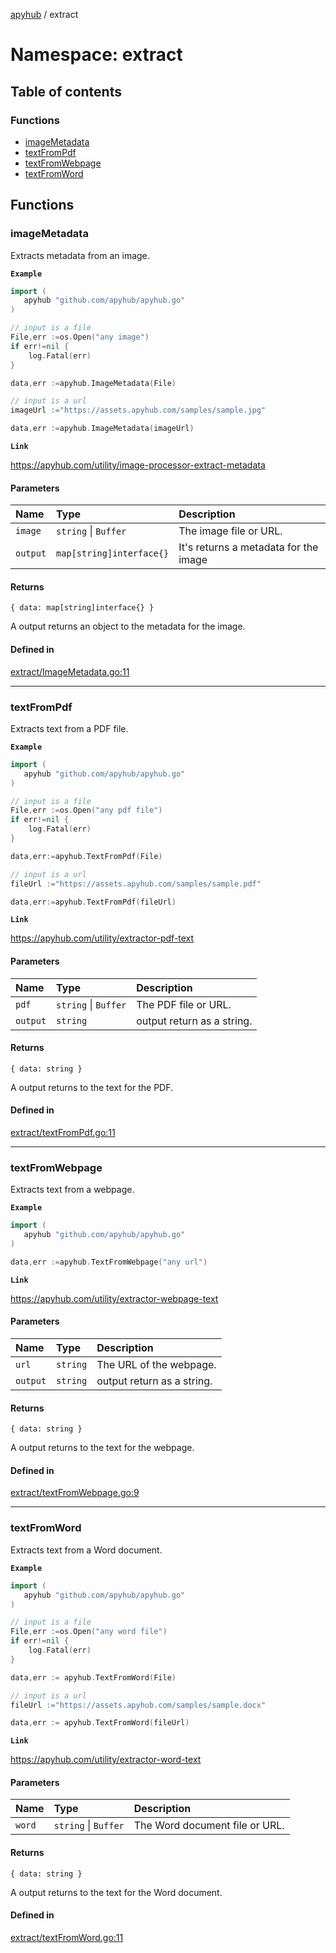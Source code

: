 [apyhub](../README.md) / extract

# Namespace: extract

## Table of contents

### Functions

- [imageMetadata](extract.md#imagemetadata)
- [textFromPdf](extract.md#textfrompdf)
- [textFromWebpage](extract.md#textfromwebpage)
- [textFromWord](extract.md#textfromword)

## Functions

### imageMetadata

Extracts metadata from an image.

**`Example`**

```go
import (
   apyhub "github.com/apyhub/apyhub.go"
)

// input is a file
File,err :=os.Open("any image")
if err!=nil {
    log.Fatal(err)
}

data,err :=apyhub.ImageMetadata(File)

// input is a url
imageUrl :="https://assets.apyhub.com/samples/sample.jpg"

data,err :=apyhub.ImageMetadata(imageUrl)
```

**`Link`**

https://apyhub.com/utility/image-processor-extract-metadata

#### Parameters

| Name | Type | Description |
| :------ | :------ | :------ |
| `image` | `string` \| `Buffer` | The image file or URL. |
| `output` | `map[string]interface{}` | It's returns a metadata for the image |
#### Returns

```{ data: map[string]interface{} }```

A output returns an object to the metadata for the image.

#### Defined in

[extract/ImageMetadata.go:11](https://github.com/apyhub/apyhub.go/blob/main/extract/ImageMetadata.go#L11)

___

### textFromPdf

Extracts text from a PDF file.

**`Example`**

```go
import (
   apyhub "github.com/apyhub/apyhub.go"
)

// input is a file
File,err :=os.Open("any pdf file")
if err!=nil {
    log.Fatal(err)
}

data,err:=apyhub.TextFromPdf(File)

// input is a url 
fileUrl :="https://assets.apyhub.com/samples/sample.pdf"

data,err:=apyhub.TextFromPdf(fileUrl)
```

**`Link`**

https://apyhub.com/utility/extractor-pdf-text

#### Parameters

| Name | Type | Description |
| :------ | :------ | :------ |
| `pdf` | `string` \| `Buffer` | The PDF file or URL. |
| `output` | `string` | output return as a string. |

#### Returns

```{ data: string }```

A output returns to the text for the PDF.

#### Defined in

[extract/textFromPdf.go:11](https://github.com/apyhub/apyhub.go/blob/main/extract/textFromPdf.go#L11)

___

### textFromWebpage

Extracts text from a webpage.

**`Example`**

```go
import (
   apyhub "github.com/apyhub/apyhub.go"
)

data,err :=apyhub.TextFromWebpage("any url")
```

**`Link`**

https://apyhub.com/utility/extractor-webpage-text

#### Parameters

| Name | Type | Description |
| :------ | :------ | :------ |
| `url` | `string` | The URL of the webpage. |
| `output` | `string` | output return as a string. |

#### Returns

```{ data: string }```

A output returns to the text for the webpage.

#### Defined in

[extract/textFromWebpage.go:9](https://github.com/apyhub/apyhub.go/blob/main/extract/textFromWebpage.go#L9)

___

### textFromWord

Extracts text from a Word document.

**`Example`**

```go
import (
   apyhub "github.com/apyhub/apyhub.go"
)

// input is a file
File,err :=os.Open("any word file")
if err!=nil {
    log.Fatal(err)
}

data,err := apyhub.TextFromWord(File)

// input is a url
fileUrl :="https://assets.apyhub.com/samples/sample.docx"

data,err := apyhub.TextFromWord(fileUrl)
```

**`Link`**

https://apyhub.com/utility/extractor-word-text

#### Parameters

| Name | Type | Description |
| :------ | :------ | :------ |
| `word` | `string` \| `Buffer` | The Word document file or URL. |

#### Returns

```{ data: string }```

A output returns to the text for the Word document.

#### Defined in

[extract/textFromWord.go:11](https://github.com/apyhub/apyhub.go/blob/main/extract/textFromWord.go#L11)